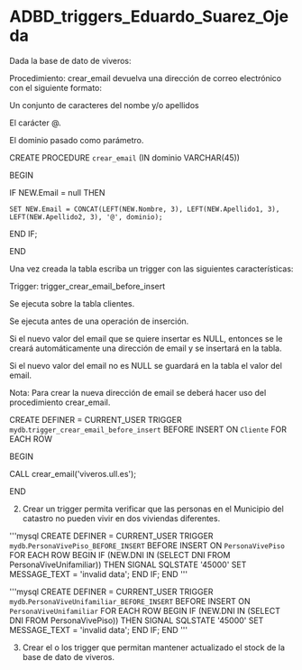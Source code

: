 # ADBD_triggers_Eduardo_Suarez_Ojeda

Dada la base de dato de viveros:

Procedimiento: crear_email devuelva una dirección de correo electrónico con el siguiente formato:

Un conjunto de caracteres del nombe y/o apellidos

El carácter @.

El dominio pasado como parámetro.

CREATE PROCEDURE `crear_email` (IN dominio VARCHAR(45))

BEGIN

   IF NEW.Email = null THEN

    SET NEW.Email = CONCAT(LEFT(NEW.Nombre, 3), LEFT(NEW.Apellido1, 3), LEFT(NEW.Apellido2, 3), '@', dominio);
   
   END IF;

END

Una vez creada la tabla escriba un trigger con las siguientes características:

Trigger: trigger_crear_email_before_insert

Se ejecuta sobre la tabla clientes.

Se ejecuta antes de una operación de inserción.

Si el nuevo valor del email que se quiere insertar es NULL, entonces se le creará automáticamente una dirección de email y se insertará en la tabla.

Si el nuevo valor del email no es NULL se guardará en la tabla el valor del email.

Nota: Para crear la nueva dirección de email se deberá hacer uso del procedimiento crear_email.

CREATE DEFINER = CURRENT_USER TRIGGER `mydb`.`trigger_crear_email_before_insert` BEFORE INSERT ON `Cliente` FOR EACH ROW


BEGIN

  CALL crear_email('viveros.ull.es');

END

2. Crear un trigger permita verificar que las personas en el Municipio del catastro no pueden vivir en dos viviendas diferentes.

'''mysql
CREATE DEFINER = CURRENT_USER TRIGGER `mydb`.`PersonaVivePiso_BEFORE_INSERT` BEFORE INSERT ON `PersonaVivePiso` FOR EACH ROW
BEGIN
	IF (NEW.DNI IN (SELECT DNI
		FROM PersonaViveUnifamiliar)) THEN
			SIGNAL SQLSTATE '45000' SET MESSAGE_TEXT = 'invalid data';
    END IF;
END
'''

'''mysql
CREATE DEFINER = CURRENT_USER TRIGGER `mydb`.`PersonaViveUnifamiliar_BEFORE_INSERT` BEFORE INSERT ON `PersonaViveUnifamiliar` FOR EACH ROW
BEGIN
	IF (NEW.DNI IN (SELECT DNI
		FROM PersonaVivePiso)) THEN
			SIGNAL SQLSTATE '45000' SET MESSAGE_TEXT = 'invalid data';
    END IF;
END
'''

3. Crear el o los trigger que permitan mantener actualizado el stock de la base de dato de viveros.
